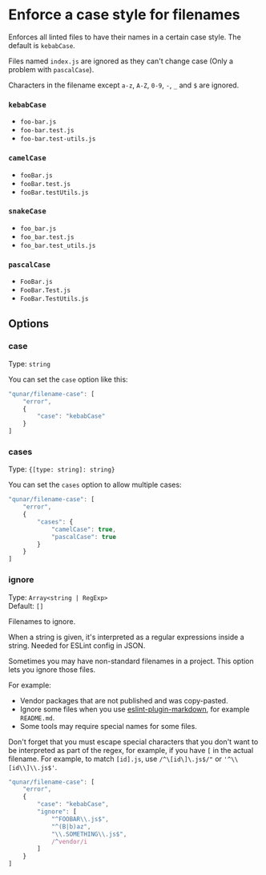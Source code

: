 # Enforce a case style for filenames

Enforces all linted files to have their names in a certain case style. The default is `kebabCase`.

Files named `index.js` are ignored as they can't change case (Only a problem with `pascalCase`).

Characters in the filename except `a-z`, `A-Z`, `0-9`, `-`, `_` and `$` are ignored.

### `kebabCase`

- `foo-bar.js`
- `foo-bar.test.js`
- `foo-bar.test-utils.js`

### `camelCase`

- `fooBar.js`
- `fooBar.test.js`
- `fooBar.testUtils.js`

### `snakeCase`

- `foo_bar.js`
- `foo_bar.test.js`
- `foo_bar.test_utils.js`

### `pascalCase`

- `FooBar.js`
- `FooBar.Test.js`
- `FooBar.TestUtils.js`


## Options

### case

Type: `string`

You can set the `case` option like this:

```js
"qunar/filename-case": [
	"error",
	{
		"case": "kebabCase"
	}
]
```

### cases

Type: `{[type: string]: string}`

You can set the `cases` option to allow multiple cases:

```js
"qunar/filename-case": [
	"error",
	{
		"cases": {
			"camelCase": true,
			"pascalCase": true
		}
	}
]
```

### ignore

Type: `Array<string | RegExp>`\
Default: `[]`

Filenames to ignore.

When a string is given, it's interpreted as a regular expressions inside a string. Needed for ESLint config in JSON.

Sometimes you may have non-standard filenames in a project. This option lets you ignore those files.

For example:
- Vendor packages that are not published and was copy-pasted.
- Ignore some files when you use [eslint-plugin-markdown](https://github.com/eslint/eslint-plugin-markdown), for example `README.md`.
- Some tools may require special names for some files.

Don't forget that you must escape special characters that you don't want to be interpreted as part of the regex, for example, if you have `[` in the actual filename. For example, to match `[id].js`, use `/^\[id\]\.js$/"` or `'^\\[id\\]\\.js$'`.

```js
"qunar/filename-case": [
	"error",
	{
		"case": "kebabCase",
		"ignore": [
			"^FOOBAR\\.js$",
			"^(B|b)az",
			"\\.SOMETHING\\.js$",
			/^vendor/i
		]
	}
]
```
